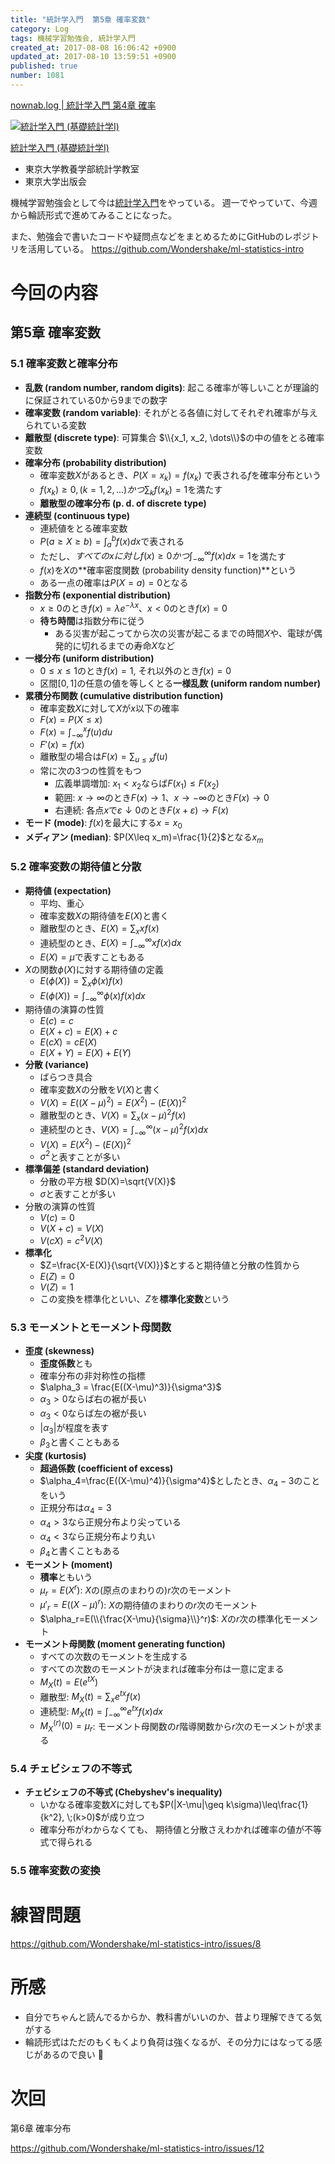 ```yaml
---
title: "統計学入門  第5章 確率変数"
category: Log
tags: 機械学習勉強会, 統計学入門
created_at: 2017-08-08 16:06:42 +0900
updated_at: 2017-08-10 13:59:51 +0900
published: true
number: 1081
---
```


[nownab.log | 統計学入門 第4章 確率](https://blog.nownabe.com/2017/08/06/1071.html)

<div class="asin">
<div class="asin-image"><a href="https://www.amazon.co.jp/exec/obidos/ASIN/4130420658/nownabe0c-22/" rel="nofollow noopener" target="_blank"><img src="http://images-jp.amazon.com/images/P/4130420658.09._SL160_.jpg" alt="統計学入門 (基礎統計学Ⅰ)" title="統計学入門 (基礎統計学Ⅰ)"></a></div>
<div class="asin-detail">
<p><a href="https://www.amazon.co.jp/exec/obidos/ASIN/4130420658/nownabe0c-22/" rel="nofollow noopener" target="_blank">統計学入門 (基礎統計学Ⅰ)</a></p>
<ul>
<li>東京大学教養学部統計学教室</li>
<li>東京大学出版会</li>
</ul>
</div>

<p></p>
</div>

機械学習勉強会として今は[統計学入門](https://www.amazon.co.jp/exec/obidos/ASIN/4130420658/nownabe0c-22/)をやっている。
週一でやっていて、今週から輪読形式で進めてみることになった。

また、勉強会で書いたコードや疑問点などをまとめるためにGitHubのレポジトリを活用している。
https://github.com/Wondershake/ml-statistics-intro

# 今回の内容
## 第5章 確率変数
### 5.1 確率変数と確率分布
* **乱数 (random number, random digits)**: 起こる確率が等しいことが理論的に保証されている0から9までの数字
* **確率変数 (random variable)**: それがとる各値に対してそれぞれ確率が与えられている変数
* **離散型 (discrete type)**: 可算集合 $\\{x_1, x_2, \dots\\}$の中の値をとる確率変数
* **確率分布 (probability distribution)**
    * 確率変数$X$があるとき、$P(X=x_k) = f(x_k)$ で表される$f$を確率分布という
    * $f(x_k) \geq 0, (k=1, 2, \dots) かつ \sum_k f(x_k) = 1$を満たす
    * **離散型の確率分布 (p. d. of discrete type)**
* **連続型 (continuous type)**
    * 連続値をとる確率変数
    * $P(a\geq X \geq b) = \int_a^bf(x)dx$で表される
    * ただし、$すべてのxに対しf(x)\geq 0 かつ \int_{-\infty}^\infty f(x)dx=1$を満たす
    * $f(x)$を$X$の**確率密度関数 (probability density function)**という
    * ある一点の確率は$P(X=a) = 0$となる
* **指数分布 (exponential distribution)**
    * $x\geq 0$のとき$f(x)=\lambda e^{-\lambda x}$、$x < 0$のとき$f(x) = 0$
    * **待ち時間**は指数分布に従う
        * ある災害が起こってから次の災害が起こるまでの時間$X$や、電球が偶発的に切れるまでの寿命$X$など
* **一様分布 (uniform distribution)**
    * $0 \leq x \leq 1$のとき$f(x)=1$, それ以外のとき$f(x)=0$
    * 区間$[0, 1]$の任意の値を等しくとる**一様乱数 (uniform random number)**
* **累積分布関数 (cumulative distribution function)**
    * 確率変数$X$に対して$X$が$x$以下の確率
    * $F(x)=P(X\leq x)$
    * $F(x)=\int_{-\infty}^x f(u) du$
    * $F'(x)=f(x)$
    * 離散型の場合は$F(x)=\sum_{u\leq x}f(u)$
    * 常に次の3つの性質をもつ
        * 広義単調増加: $x_1 < x_2$ならば$F(x_1) \leq F(x_2)$
        * 範囲: $x \rightarrow \infty$のとき$F(x)\rightarrow 1$、$x\rightarrow -\infty$のとき$F(x)\rightarrow 0$
        * 右連続: 各点$x$で$\varepsilon\downarrow 0$のとき$F(x+\varepsilon)\rightarrow F(x)$
* **モード (mode)**: $f(x)$を最大にする$x=x_0$
* **メディアン (median)**: $P(X\leq x_m)=\frac{1}{2}$となる$x_m$

### 5.2 確率変数の期待値と分散
* **期待値 (expectation)**
    * 平均、重心
    * 確率変数$X$の期待値を$E(X)$と書く
    * 離散型のとき、$E(X)=\sum_x xf(x)$
    * 連続型のとき、$E(X)=\int_{-\infty}^\infty xf(x) dx$
    * $E(X)=\mu$で表すこともある
* $X$の関数$\phi(X)$に対する期待値の定義
    * $E(\phi(X))=\sum_x \phi(x)f(x)$
    * $E(\phi(X))=\int_{-\infty}^\infty \phi(x)f(x) dx$
* 期待値の演算の性質
    * $E(c)=c$
    * $E(X+c)=E(X)+c$
    * $E(cX)=cE(X)$
    * $E(X+Y)=E(X)+E(Y)$
* **分散 (variance)**
    * ばらつき具合
    * 確率変数$X$の分散を$V(X)$と書く
    * $V(X)=E((X-\mu)^2)=E(X^2)-(E(X))^2$
    * 離散型のとき、$V(X)=\sum_x (x-\mu)^2f(x)$
    * 連続型のとき、$V(X)=\int_{-\infty}^\infty (x-\mu)^2f(x) dx$
    * $V(X)=E(X^2)-(E(X))^2$
    * $\sigma^2$と表すことが多い
* **標準偏差 (standard deviation)**
    * 分散の平方根 $D(X)=\sqrt{V(X)}$
    * $\sigma$と表すことが多い
* 分散の演算の性質
    * $V(c)=0$
    * $V(X+c)=V(X)$
    * $V(cX)=c^2V(X)$
* **標準化**
    * $Z=\frac{X-E(X)}{\sqrt{V(X)}}$とすると期待値と分散の性質から
    * $E(Z)=0$
    * $V(Z)=1$
    * この変換を標準化といい、$Z$を**標準化変数**という

### 5.3 モーメントとモーメント母関数
* **歪度 (skewness)**
    * **歪度係数**とも
    * 確率分布の非対称性の指標
    * $\alpha_3 = \frac{E((X-\mu)^3)}{\sigma^3}$
    * $\alpha_3>0$ならば右の裾が長い
    * $\alpha_3<0$ならば左の裾が長い
    * $|\alpha_3|$が程度を表す
    * $\beta_3$と書くこともある
* **尖度 (kurtosis)**
    * **超過係数 (coefficient of excess)**
    * $\alpha_4=\frac{E((X-\mu)^4)}{\sigma^4}$としたとき、$\alpha_4-3$のことをいう
    * 正規分布は$\alpha_4=3$
    * $\alpha_4 >3$なら正規分布より尖っている
    * $\alpha_4 < 3$なら正規分布より丸い
    * $\beta_4$と書くこともある
* **モーメント (moment)**
    * **積率**ともいう
    * $\mu_r=E(X^r)$: $X$の(原点のまわりの)$r$次のモーメント
    * $\mu'_r=E((X-\mu)^r)$: $X$の期待値のまわりの$r$次のモーメント
    * $\alpha_r=E(\\{\frac{X-\mu}{\sigma}\\}^r)$: $X$の$r$次の標準化モーメント
* **モーメント母関数 (moment generating function)**
    * すべての次数のモーメントを生成する
    * すべての次数のモーメントが決まれば確率分布は一意に定まる
    * $M_X(t)=E(e^{tX})$
    * 離散型: $M_X(t)=\sum_xe^{tx}f(x)$
    * 連続型: $M_X(t)=\int_{-\infty}^\infty e^{tx}f(x)dx$
    * $M_X^{(r)}(0)=\mu_r$: モーメント母関数の$r$階導関数から$r$次のモーメントが求まる

### 5.4 チェビシェフの不等式
* **チェビシェフの不等式 (Chebyshev's inequality)**
    * いかなる確率変数$X$に対しても$P(|X-\mu|\geq k\sigma)\leq\frac{1}{k^2}, \;(k>0)$が成り立つ
    * 確率分布がわからなくても、 期待値と分散さえわかれば確率の値が不等式で得られる


### 5.5 確率変数の変換

# 練習問題
https://github.com/Wondershake/ml-statistics-intro/issues/8

# 所感
* 自分でちゃんと読んでるからか、教科書がいいのか、昔より理解できてる気がする
* 輪読形式はただのもくもくより負荷は強くなるが、その分力にはなってる感じがあるので良い :muscle:

# 次回
第6章 確率分布

https://github.com/Wondershake/ml-statistics-intro/issues/12

```math
```
